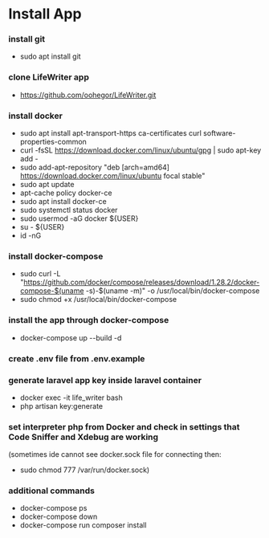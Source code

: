 # **Install App**

### install git
- sudo apt install git

### clone LifeWriter app
- https://github.com/oohegor/LifeWriter.git

### install docker
- sudo apt install apt-transport-https ca-certificates curl software-properties-common
- curl -fsSL https://download.docker.com/linux/ubuntu/gpg | sudo apt-key add -
- sudo add-apt-repository "deb [arch=amd64] https://download.docker.com/linux/ubuntu focal stable"
- sudo apt update
- apt-cache policy docker-ce
- sudo apt install docker-ce
- sudo systemctl status docker
- sudo usermod -aG docker ${USER}
- su - ${USER}
- id -nG

### install docker-compose
- sudo curl -L "https://github.com/docker/compose/releases/download/1.28.2/docker-compose-$(uname -s)-$(uname -m)" -o /usr/local/bin/docker-compose
- sudo chmod +x /usr/local/bin/docker-compose

### install the app through docker-compose
- docker-compose up --build -d

### create .env file from .env.example

### generate laravel app key inside laravel container
- docker exec -it life_writer bash
- php artisan key:generate

### set interpreter php from Docker and check in settings that Code Sniffer and Xdebug are working
(sometimes ide cannot see docker.sock file for connecting then: 
- sudo chmod 777 /var/run/docker.sock)

### additional commands
- docker-compose ps
- docker-compose down
- docker-compose run composer install

